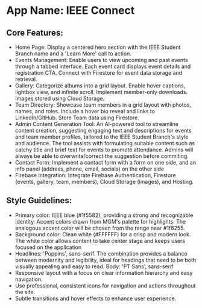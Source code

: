 # **App Name**: IEEE Connect

## Core Features:

- Home Page: Display a centered hero section with the IEEE Student Branch name and a 'Learn More' call to action.
- Events Management: Enable users to view upcoming and past events through a tabbed interface. Each event card displays event details and registration CTA. Connect with Firestore for event data storage and retrieval.
- Gallery: Categorize albums into a grid layout. Enable hover captions, lightbox view, and infinite scroll. Implement member-only downloads. Images stored using Cloud Storage.
- Team Directory: Showcase team members in a grid layout with photos, names, and roles. Include a hover bio reveal and links to LinkedIn/GitHub. Store Team data using Firestore.
- Admin Content Generation Tool: An AI-powered tool to streamline content creation, suggesting engaging text and descriptions for events and team member profiles, tailored to the IEEE Student Branch's style and audience. The tool assists with formulating suitable content such as catchy title and brief text for events to promote attendance. Admins will always be able to overwrite/correct the suggestion before commiting.
- Contact Form: Implement a contact form with a form on one side, and an info panel (address, phone, email, socials) on the other side
- Firebase Integration: Integrate Firebase Authentication, Firestore (events, gallery, team, members), Cloud Storage (images), and Hosting.

## Style Guidelines:

- Primary color: IEEE blue (#1f5582), providing a strong and recognizable identity. Accent colors drawn from MGM's palette for highlights. The analogous accent color will be chosen from the range near #1f8255.
- Background color: Clean white (#FFFFFF) for a crisp and modern look. The white color allows content to take center stage and keeps users focused on the application
- Headlines: 'Poppins', sans-serif. The combination provides a balance between modernity and legibility, ideal for headings that need to be both visually appealing and easy to read. Body: 'PT Sans', sans-serif
- Responsive layout with a focus on clear information hierarchy and easy navigation.
- Use professional, consistent icons for navigation and actions throughout the site.
- Subtle transitions and hover effects to enhance user experience.